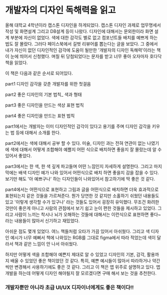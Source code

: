 # 개발자의 디자인 독해력을 읽고

올해 대학교 4학년이라 캡스톤 디자인을 하게되었다. 캡스톤 디자인 과제로 업무명세서 작성 및 화면설계
그리고 DB설계 등이 나왔다. 디자인에 대해서는 문외한이라 화면 설계 부분에 자신이 없었다. 색에 대한 감각도 별로 없고 컴포넌트들 배치를 예쁘게 하는 법도 잘 몰랐다. 그러다 페이스북에서 길벗 리뷰어를 뽑는다는 글을 보았다. 그 중에서 내가 자신이 없던 디자인적인 감각에 도움이 될만한 '개발자의 디자인 독해력'이라는 책이 눈에 띄어서 신청했다. 며칠 뒤 당첨되었다는 문자를 받고 너무 좋아 오자마자 호다닥 책을 읽었다.

이 책은 다음과 같은 순서로 되어있다.

part1 디자인 감각을 갖춘 개발자를 위한 첫걸음

part2 좋은 디자인의 기본 법칙_ 색과 형태

part3 좋은 디자인을 만드는 색상 표현 법칙

part4 좋은 디자인을 만드는 표현 법칙


part1에서는 개발자는 이미 디자인적인 감각이 있다고 용기를 주며 디자인 감각을 키우는 법 등에 대해서 소개를 한다.

part2에서는 색에 대해서 공부 할 수 있다. 미술, 디자인 과는 전혀 연관이 없는 나였기에 색에 대해서 어떻게 조합해야 예쁠지 어떤 식으로 배치하면 좋을지 잘 몰랐는데 알 수 있어서 좋았다.

part3에서는 한 색, 한 색 깊게 파고들며 어떤 느낌인지 자세하게 설명한다. 그리고 마지막에는 배색 디자인 예가 나와 있어서 어떤식으로 배치 하면 좋을지 감을 잡을 수 있다. 보기만 해도 '아 예쁘구나' 하는 디자인들이 나와있어서 참고하기에 딱 좋은 것 같다.

part4에서는 어떤식으로 표현하고 그림과 글을 어떤식으로 배치하면 더욱 효과적으로 표현되는지 같은 것들을 가르쳐준다. 뭔가 당연한 것 같지만 소홀하기 쉬웠던 내용들도 있고 '이렇게 생각할 수가 있구나' 라는 것들도 있어서 굉장히 유익했다. 무조건 화려한 것만이 좋은게 아니고 사람의 관점에서 보기 쉽고 눈이 편한 것들을 제시하고 있었다. 그리고 사람이 느끼는 착시나 뇌가 오해하는 것들에 대해서는 이런식으로 표현하면 좋다~ 라는 내용들이 많아서 신기하고 재밌었다.

아쉬운 점도 몇개 있었다. 여느 책들처럼 오타가 가끔 있어서 아쉬웠다. 그리고 색 디자인 예시가  너무 예뻐서 책에 나와있는 RGB를 그대로 figma에서 따라 적었는데 색이 달라서 책과 같은 느낌이 안 나서 아쉬웠다. 

하지만 어떻게 색을 조합해야 예쁜지 제대로 알 수 있었고 디자인의 기본, 감각, 활용까지 배울 수 있었던 좋은 책이었던 것 같다. 특히, 예쁜 예시들이 많아서 따라하거나 약간씩만 변경해서 사용하기에도 좋은 것 같다. 그리고 이 책은 앱 위주로 설명하고 있다. 앱 개발을 하는데 어떻게 디자인 해야될지 잘 모르겠다면 구매 해서 보는 것을 추천한다.

### 개발자뿐만 아니라 초급 UI/UX 디자이너에게도 좋은 책이다!!